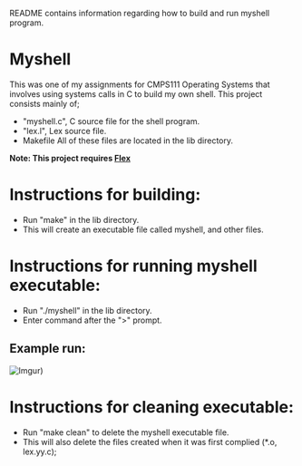 README contains information regarding how to build and run myshell program.

# Myshell
This was one of my assignments for CMPS111 Operating Systems that involves using systems calls in C to build my own shell. This project consists mainly of;
- "myshell.c", C source file for the shell program.
- "lex.l", Lex source file.
- Makefile
All of these files are located in the lib directory. 

**Note: This project requires [Flex](https://www.gnu.org/software/flex/)**

# Instructions for building:
- Run "make" in the lib directory.
- This will create an executable file called myshell, and other files.

# Instructions for running myshell executable:
- Run "./myshell" in the lib directory.
- Enter command after the ">" prompt. 

## Example run:
![Imgur](https://i.imgur.com/JoVhiNr.gifv))


# Instructions for cleaning executable:
- Run "make clean" to delete the myshell executable file. 
- This will also delete the files created when it was first complied (*.o, lex.yy.c);
